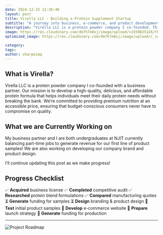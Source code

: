 ```yaml
---
date: 2024-12-15 12:26:40
layout: post
title: Virella LLC - Building a Protein Supplement Startup
subtitle: "A journey into business, e-commerce, and product development"
description: "Virella LLC is a protein powder company I co-founded. This post documents our journey from concept to launch, including business planning, branding, and manufacturing."
image: https://res.cloudinary.com/dm7h7e8xj/image/upload/v1559825145/theme16_o0seet.jpg
optimized_image: https://res.cloudinary.com/dm7h7e8xj/image/upload/c_scale,w_380/v1559825145/theme16_o0seet.jpg

category:
tags:
author: sharpeimq
---
```


## **What is Virella?**  
Virella LLC is a protein powder company I co-founded with a business partner. Our mission is to develop a high-quality, delicious, and affordable protein formula that helps individuals meet their daily protein needs without breaking the bank. We’re committed to providing premium nutrition at an accessible price, ensuring that budget-conscious consumers never have to compromise on quality.


## **What we are Currently Working on** 
My business partner and I are both undergraduates at NJIT currently balancing part-time jobs to generate revenue for our first line of product samples! We are also working on developing our company brand and product design.

I’ll continue updating this post as we make progress!

## **Progress Checklist**
<div class="checklist">
    <span class="completed">✅ <strong>Acquired</strong> business license</span>
    <span class="completed">✅ <strong>Completed</strong> competitive audit</span>
    <span class="completed">✅ <strong>Researched</strong> protein blend formulations</span>
    <span class="completed">✅ <strong>Compared</strong> manufacturing quotes</span>
    <span class="in-progress">⏳ <strong>Generate</strong> funding for samples</span>
    <span class="in-progress">⏳ <strong>Design</strong> branding & product design</span>
    <span class="planned">📌 <strong>Test</strong> initial product samples</span>
    <span class="planned">📌 <strong>Develop</strong> e-commerce website</span>
    <span class="planned">📌 <strong>Prepare</strong> launch strategy</span>
    <span class="planned">📌 <strong>Generate</strong> funding for production</span>
</div>

---
<img src="{{ site.baseurl }}/assets/img/roadmap.png" alt="Project Roadmap" class="roadmap-img">
